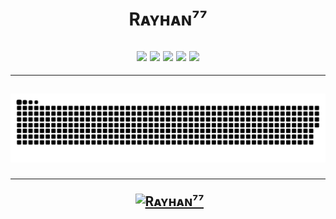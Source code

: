 <h1 align="center">
    Rᴀʏʜᴀɴ⁷⁷
</h1>

<h2 align="center">
<a href="https://github.com/Lunahax"><img src="https://img.shields.io/badge/javascript-303030?style=for-the-badge&logo=javascript&logoColor=white"></a>
<a href="https://github.com/Lunahax"><img src="https://img.shields.io/badge/python-303030?style=for-the-badge&logo=python&logoColor=white"></a>
<a href="https://github.com/Lunahax"><img src="https://img.shields.io/badge/c++-303030?style=for-the-badge&logo=c%2B%2B&logoColor=white"></a>
<a href="https://github.com/Lunahax"><img src="https://img.shields.io/badge/html-303030?style=for-the-badge&logo=html5&logoColor=white"></a>
<a href="https://github.com/Lunahax"><img src="https://img.shields.io/badge/css-303030?style=for-the-badge&logo=css3&logoColor=white"></a>
</h2>

---

<h2 align="center">

<p align="center">
<a href="https://github.com/Lunahax"><img src="https://github.com/Lunahax/Lunahax/blob/output/github-contribution-grid-snake.svg"></a>
</p>

---

<p>&nbsp;<a href="https://github.com/Lunahax/"><img align="center" src="https://github-readme-stats.vercel.app/api?username=sayuzx&show_icons=true&locale=en" alt="Rᴀʏʜᴀɴ⁷⁷" /></a></p>
